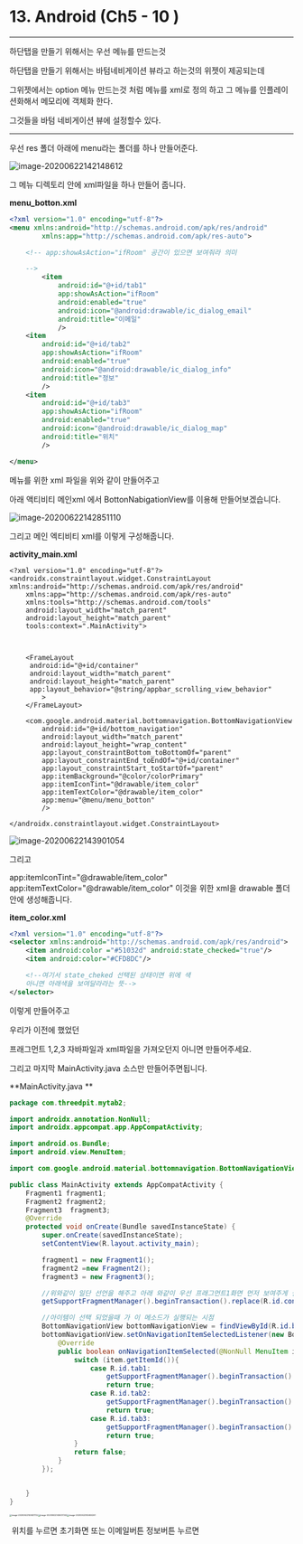 # 13. Android (Ch5 - 10 )

---

하단탭을 만들기 위해서는 우선 메뉴를 만드는것 

 하단탭을 만들기 위해서는 바텀네비게이션 뷰라고 하는것의 위젯이 제공되는데

그위젯에서는 option 메뉴 만드는것 처럼 메뉴를  xml로 정의 하고 그 메뉴를 인플레이션화해서 메모리에 객체화 한다. 

그것들을 바텀 네비게이션 뷰에 설정할수 있다. 

---



우선 res 폴더 아래에 menu라는 폴더를 하나 만들어준다. 

![image-20200622142148612](13.%20Android%20(%20Ch5%20-%2010%20).assets/image-20200622142148612.png)

그 메뉴 디렉토리 안에 xml파일을 하나 만들어 줍니다. 

**menu_botton.xml**

```xml
<?xml version="1.0" encoding="utf-8"?>
<menu xmlns:android="http://schemas.android.com/apk/res/android"
        xmlns:app="http://schemas.android.com/apk/res-auto">

    <!-- app:showAsAction="ifRoom" 공간이 있으면 보여줘라 의미

    -->
        <item
            android:id="@+id/tab1"
            app:showAsAction="ifRoom"
            android:enabled="true"
            android:icon="@android:drawable/ic_dialog_email"
            android:title="이메일"
            />
    <item
        android:id="@+id/tab2"
        app:showAsAction="ifRoom"
        android:enabled="true"
        android:icon="@android:drawable/ic_dialog_info"
        android:title="정보"
        />
    <item
        android:id="@+id/tab3"
        app:showAsAction="ifRoom"
        android:enabled="true"
        android:icon="@android:drawable/ic_dialog_map"
        android:title="위치"
        />

</menu>
```



메뉴를 위한 xml 파일을 위와 같이 만들어주고 

아래 액티비티 메인xml 에서 BottonNabigationView를 이용해 만들어보겠습니다. 

![image-20200622142851110](13.%20Android%20(%20Ch5%20-%2010%20).assets/image-20200622142851110.png)

그리고 메인 엑티비티 xml를  이렇게 구성해줍니다.

**activity_main.xml**

```
<?xml version="1.0" encoding="utf-8"?>
<androidx.constraintlayout.widget.ConstraintLayout xmlns:android="http://schemas.android.com/apk/res/android"
    xmlns:app="http://schemas.android.com/apk/res-auto"
    xmlns:tools="http://schemas.android.com/tools"
    android:layout_width="match_parent"
    android:layout_height="match_parent"
    tools:context=".MainActivity">



    <FrameLayout
     android:id="@+id/container"
     android:layout_width="match_parent"
     android:layout_height="match_parent"
     app:layout_behavior="@string/appbar_scrolling_view_behavior"
        >
    </FrameLayout>

    <com.google.android.material.bottomnavigation.BottomNavigationView
        android:id="@+id/bottom_navigation"
        android:layout_width="match_parent"
        android:layout_height="wrap_content"
        app:layout_constraintBottom_toBottomOf="parent"
        app:layout_constraintEnd_toEndOf="@+id/container"
        app:layout_constraintStart_toStartOf="parent"
        app:itemBackground="@color/colorPrimary"
        app:itemIconTint="@drawable/item_color"
        app:itemTextColor="@drawable/item_color"
        app:menu="@menu/menu_botton"
        />

</androidx.constraintlayout.widget.ConstraintLayout>
```



![image-20200622143901054](13.%20Android%20(%20Ch5%20-%2010%20).assets/image-20200622143901054.png)

그리고 

  app:itemIconTint="@drawable/item_color"
        app:itemTextColor="@drawable/item_color"
이것을 위한 xml을 drawable 폴더안에 생성해줍니다. 

 **item_color.xml**

````xml
<?xml version="1.0" encoding="utf-8"?>
<selector xmlns:android="http://schemas.android.com/apk/res/android">
    <item android:color ="#51032d" android:state_checked="true"/>
    <item android:color="#CFD8DC"/>

    <!--여기서 state_cheked 선택된 상태이면 위에 색
    아니면 아래색을 보여달라라는 뜻-->
</selector>
````

이렇게 만들어주고 

우리가 이전에 했었던 

프래그먼트 1,2,3 자바파일과 xml파일을 가져오던지 아니면 만들어주세요.

그리고 마지막 MainActivity.java 소스만 만들어주면됩니다.

**MainActivity.java **

```java
package com.threedpit.mytab2;

import androidx.annotation.NonNull;
import androidx.appcompat.app.AppCompatActivity;

import android.os.Bundle;
import android.view.MenuItem;

import com.google.android.material.bottomnavigation.BottomNavigationView;

public class MainActivity extends AppCompatActivity {
    Fragment1 fragment1;
    Fragment2 fragment2;
    Fragment3  fragment3;
    @Override
    protected void onCreate(Bundle savedInstanceState) {
        super.onCreate(savedInstanceState);
        setContentView(R.layout.activity_main);

        fragment1 = new Fragment1();
        fragment2 =new Fragment2();
        fragment3 = new Fragment3();

        //위와같이 일단 선언을 해주고 아래 와같이 우선 프래그먼트1화면 먼저 보여주게 설정
        getSupportFragmentManager().beginTransaction().replace(R.id.container,fragment1).commit();

        //아이템이 선택 되었을때 가 이 메소드가 실행되는 시점
        BottomNavigationView bottomNavigationView = findViewById(R.id.bottom_navigation);
        bottomNavigationView.setOnNavigationItemSelectedListener(new BottomNavigationView.OnNavigationItemSelectedListener() {
            @Override
            public boolean onNavigationItemSelected(@NonNull MenuItem item) {
                switch (item.getItemId()){
                    case R.id.tab1:
                        getSupportFragmentManager().beginTransaction().replace(R.id.container,fragment1).commit();
                        return true;
                    case R.id.tab2:
                        getSupportFragmentManager().beginTransaction().replace(R.id.container,fragment2).commit();
                        return true;
                    case R.id.tab3:
                        getSupportFragmentManager().beginTransaction().replace(R.id.container,fragment3).commit();
                        return true;
                }
                return false;
            }
        });


    }
}

```

<img src="13.%20Android%20(%20Ch5%20-%2010%20).assets/image-20200622145821732.png" alt="image-20200622145821732" style="zoom:25%;" /><img src="13.%20Android%20(%20Ch5%20-%2010%20).assets/image-20200622145637302.png" alt="image-20200622145637302" style="zoom: 25%;" /><img src="13.%20Android%20(%20Ch5%20-%2010%20).assets/image-20200622145650261.png" alt="image-20200622145650261" style="zoom:25%;" />

​       위치를 누르면 		초기화면 또는 이메일버튼      정보버튼 누르면 


